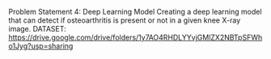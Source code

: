 Problem Statement 4: Deep Learning Model
Creating a deep learning model that can detect if osteoarthritis is present or not in a given knee X-ray image.
DATASET: https://drive.google.com/drive/folders/1y7AO4RHDLYYvjGMlZX2NBTpSFWho1Jyg?usp=sharing
